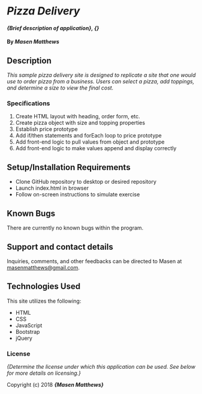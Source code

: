 # _Pizza Delivery_

#### _{Brief description of application}, {}_

#### By _Masen Matthews_

## Description

_This sample pizza delivery site is designed to replicate a site that one would use to order pizza from a business. Users can select a pizza, add toppings, and determine a size to view the final cost._

### Specifications
1. Create HTML layout with heading, order form, etc.  
2. Create pizza object with size and topping properties
3. Establish price prototype
4. Add if/then statements and forEach loop to price prototype
5. Add front-end logic to pull values from object and prototype
6. Add front-end logic to make values append and display correctly

## Setup/Installation Requirements

* Clone GitHub repository to desktop or desired repository
* Launch index.html in browser
* Follow on-screen instructions to simulate exercise

## Known Bugs

There are currently no known bugs within the program.

## Support and contact details

Inquiries, comments, and other feedbacks can be directed to Masen at masenmatthews@gmail.com.

## Technologies Used

This site utilizes the following:
  * HTML
  * CSS
  * JavaScript
  * Bootstrap
  * jQuery

### License

*{Determine the license under which this application can be used.  See below for more details on licensing.}*

Copyright (c) 2018 **_{Masen Matthews}_**
